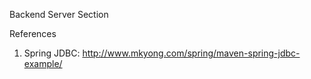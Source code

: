Backend Server Section

References
1. Spring JDBC: http://www.mkyong.com/spring/maven-spring-jdbc-example/
